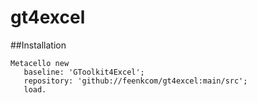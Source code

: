 # gt4excel

##Installation

```Smalltalk
Metacello new
   baseline: 'GToolkit4Excel';
   repository: 'github://feenkcom/gt4excel:main/src';
   load.
```
